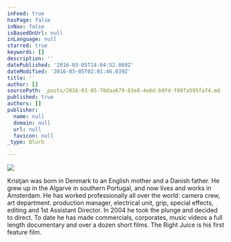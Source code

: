 ```yaml
---
inFeed: true
hasPage: false
inNav: false
isBasedOnUrl: null
inLanguage: null
starred: true
keywords: []
description: ''
datePublished: '2016-03-05T14:04:52.869Z'
dateModified: '2016-03-05T02:01:46.039Z'
title: ''
author: []
sourcePath: _posts/2016-03-05-78daa679-03e8-4e6d-b9fd-f88fa595fa74.md
published: true
authors: []
publisher:
  name: null
  domain: null
  url: null
  favicon: null
_type: Blurb

---
```

![](https://the-grid-user-content.s3-us-west-2.amazonaws.com/cb597651-25cd-4a4c-a003-32c10d145f15.jpg)

Kristjan was born in Denmark to an English mother and a Danish father. He grew up in the Algarve in southern Portugal, and now lives and works in Amsterdam. He has worked professionally all over the world: camera crew, art department. production manager, electrical unit, grip, special effects, editing and 1st Assistant Director. In 2004 he took the plunge and decided to direct. To date he has made commercials, corporates, music videos a full length documentary and over a dozen short films. The Right Juice is his first feature film.